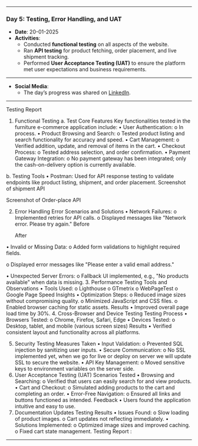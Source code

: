 
---

### Day 5: Testing, Error Handling, and UAT
- **Date**: 20-01-2025
- **Activities**:
  - Conducted **functional testing** on all aspects of the website.
  - Ran **API testing** for product fetching, order placement, and live shipment tracking.
  - Performed **User Acceptance Testing (UAT)** to ensure the platform met user expectations and business requirements.

---

- **Social Media**:
  - The day’s progress was shared on [LinkedIn](https://www.linkedin.com/posts/shoaibmunir88_hackathon-testingphase-innovation-activity-7287392750231023616-TUVR?utm_source=share&utm_medium=member_desktop).

---

Testing Report
1. Functional Testing
a. Test Core Features
Key functionalities tested in the furniture e-commerce application include:
•	User Authentication: 
o	In process.
•	Product Browsing and Search: 
o	Tested product listing and search functionality for accuracy and speed.
•	Cart Management: 
o	Verified addition, update, and removal of items in the cart.
•	Checkout Process: 
o	Tested address selection, and order confirmation.
•	Payment Gateway Integration: 
o	No payment gateway has been integrated; only the cash-on-delivery option is currently available.


b. Testing Tools
•	Postman: Used for API response testing to validate endpoints like product listing, shipment, and order placement.
Screenshot of shipment API
 
Screenshot of Order-place API
 

2. Error Handling
Error Scenarios and Solutions
•	Network Failures: 
o	Implemented retries for API calls.
o	Displayed messages like "Network error. Please try again."
Before
 
	After
  
•	Invalid or Missing Data: 
o	Added form validations to highlight required fields.
 
o	Displayed error messages like "Please enter a valid email address."
 
•	Unexpected Server Errors: 
o	Fallback UI implemented, e.g., "No products available" when data is missing.
3. Performance Testing
Tools and Observations
•	Tools Used: 
o	Lighthouse
o	GTmetrix
o	WebPageTest
o	Google Page Speed Insights
•	Optimization Steps: 
o	Reduced image sizes without compromising quality.
o	Minimized JavaScript and CSS files.
o	Enabled browser caching for static assets.
Results
•	Improved overall page load time by 30%.
4. Cross-Browser and Device Testing
Testing Process
•	Browsers Tested: 
o	Chrome, Firefox, Safari, Edge
•	Devices Tested: 
o	Desktop, tablet, and mobile (various screen sizes)
Results
•	Verified consistent layout and functionality across all platforms.

5. Security Testing
Measures Taken
•	Input Validation: 
o	Prevented SQL injection by sanitizing user inputs.
•	Secure Communication: 
o	No SSL implemented yet, when we go for live or deploy on server we will update SSL to secure the website.
•	API Key Management: 
o	Moved sensitive keys to environment variables on the server side.
6. User Acceptance Testing (UAT)
Scenarios Tested
•	Browsing and Searching: 
o	Verified that users can easily search for and view products.
•	Cart and Checkout: 
o	Simulated adding products to the cart and completing an order.
•	Error-Free Navigation: 
o	Ensured all links and buttons functioned as intended.
Feedback
•	Users found the application intuitive and easy to use.
7. Documentation Updates
Testing Results
•	Issues Found: 
o	Slow loading of product images.
o	Cart updates not reflecting immediately.
•	Solutions Implemented: 
o	Optimized image sizes and improved caching.
o	Fixed cart state management.
Testing Report : 
	 

________________________________________

